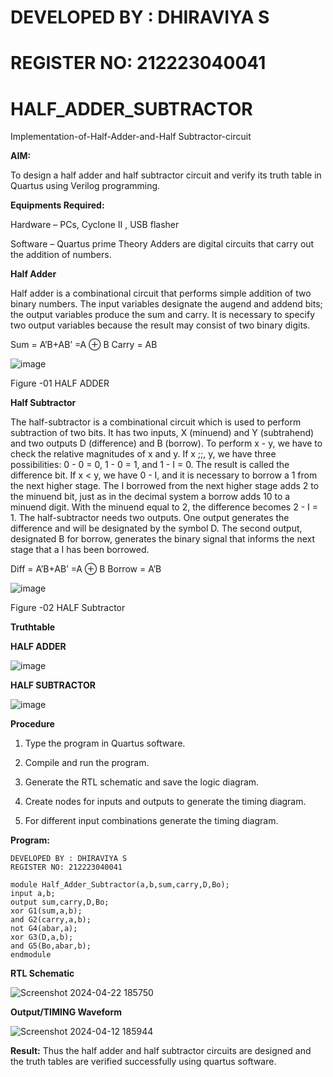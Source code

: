 # DEVELOPED BY : DHIRAVIYA S
# REGISTER NO: 212223040041
# HALF_ADDER_SUBTRACTOR

Implementation-of-Half-Adder-and-Half Subtractor-circuit

**AIM:**

To design a half adder and half subtractor circuit and verify its truth table in Quartus using Verilog programming.

**Equipments Required:**

Hardware – PCs, Cyclone II , USB flasher 

Software – Quartus prime Theory Adders are digital circuits that carry out the addition of numbers.

**Half Adder**

Half adder is a combinational circuit that performs simple addition of two binary numbers. The input variables designate the augend and addend bits; the output variables produce the sum and carry. It is necessary to specify two output variables because the result may consist of two binary digits.

Sum = A’B+AB’ =A ⊕ B Carry = AB

![image](https://github.com/naavaneetha/HALF_ADDER_SUBTRACTOR/assets/154305477/bd4a0b2c-cdbc-4184-ab08-81578f121e1f)

Figure -01 HALF ADDER

**Half Subtractor**

The half-subtractor is a combinational circuit which is used to perform subtraction of two bits. It has two inputs, X (minuend) and Y (subtrahend) and two outputs D (difference) and B (borrow). To perform x - y, we have to check the relative magnitudes of x and y. If x ;;, y, we have three possibilities: 0 - 0 = 0, 1 - 0 = 1, and 1 - I = 0. The result is called the difference bit. If x < y, we have 0 - I, and it is necessary to borrow a 1 from the next higher stage. The I borrowed from the next higher stage adds 2 to the minuend bit, just as in the decimal system a borrow adds 10 to a minuend digit. With the minuend equal to 2, the difference becomes 2 - I = 1. The half-subtractor needs two outputs. One output generates the difference and will be designated by the symbol D. The second output, designated B for borrow, generates the binary signal that informs the next stage that a I has been borrowed. 

Diff = A’B+AB’ =A ⊕ B
Borrow = A’B

 ![image](https://github.com/naavaneetha/HALF_ADDER_SUBTRACTOR/assets/154305477/d76b099c-513f-4e7c-843a-e2fd028a531a)

Figure -02 HALF Subtractor

**Truthtable**

**HALF ADDER**

![image](https://github.com/DHIRAVIYASUNDARAM/HALF_ADDER_SUBTRACTOR/assets/165143880/976837b6-e6e6-4c00-b962-9f8521537b35)

**HALF SUBTRACTOR**

![image](https://github.com/DHIRAVIYASUNDARAM/HALF_ADDER_SUBTRACTOR/assets/165143880/e34fbadb-7fd4-45cc-be9b-2088d359e9ed)

**Procedure**

1.	Type the program in Quartus software.

2.	Compile and run the program.

3.	Generate the RTL schematic and save the logic diagram.

4.	Create nodes for inputs and outputs to generate the timing diagram.

5.	For different input combinations generate the timing diagram.


**Program:**
```
DEVELOPED BY : DHIRAVIYA S
REGISTER NO: 212223040041

module Half_Adder_Subtractor(a,b,sum,carry,D,Bo);
input a,b;
output sum,carry,D,Bo;
xor G1(sum,a,b);
and G2(carry,a,b);
not G4(abar,a);
xor G3(D,a,b);
and G5(Bo,abar,b);
endmodule 	
```

**RTL Schematic**

![Screenshot 2024-04-22 185750](https://github.com/DHIRAVIYASUNDARAM/HALF_ADDER_SUBTRACTOR/assets/165143880/67f322bb-e984-46f3-95bd-9177edfbae29)

**Output/TIMING Waveform**

![Screenshot 2024-04-12 185944](https://github.com/DHIRAVIYASUNDARAM/HALF_ADDER_SUBTRACTOR/assets/165143880/b9d32230-2a35-4375-85d9-93fa2240d160)

**Result:**
Thus the half adder and half subtractor circuits are designed and the truth tables are verified successfully using quartus software.
